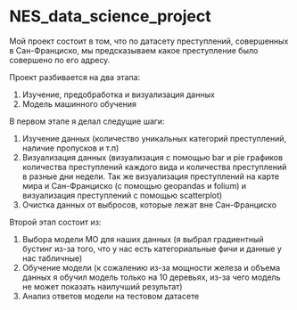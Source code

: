 # NES_data_science_project
Мой проект состоит в том, что по датасету преступлений, совершенных в Сан-Франциско, мы предсказываем какое преступление было совершено по его адресу.

Проект разбивается на два этапа:
1. Изучение, предобработка и визуализация данных
2. Модель машинного обучения

В первом этапе я делал следущие шаги:
1. Изучение данных (количество уникальных категорий преступлений, наличие пропусков и т.п)
2. Визуализация данных (визуализация с помощью bar и pie графиков количества преступлений каждого вида и количества преступлений в разные дни недели. Так же визуализация преступлений на карте мира и Сан-Франциско (с помощью geopandas и folium) и визуализация преступлений с помощью scatterplot)
3. Очистка данных от выбросов, которые лежат вне Сан-Франциско
   
Второй этап состоит из:
1. Выбора модели МО для наших данных (я выбрал градиентный бустинг из-за того, что у нас есть категориальные фичи и данные у нас табличные)
2. Обучение модели (к сожалению из-за мощности железа и объема данных я обучил модель только на 10 деревьях, из-за чего модель не может показать наилучший результат)
3. Анализ ответов модели на тестовом датасете

